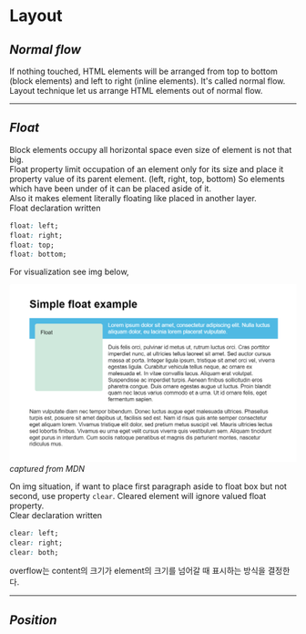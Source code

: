 # **Layout**
## *Normal flow*
If nothing touched, HTML elements will be arranged from top to bottom (block elements) and left to right (inline elements). It's called normal flow.   
Layout technique let us arrange HTML elements out of normal flow. 

---
## *Float*
Block elements occupy all horizontal space even size of element is not that big.   
Float property limit occupation of an element only for its size and place it property value of its parent element. (left, right, top, bottom) So elements which have been under of it can be placed aside of it.   
Also it makes element literally floating like placed in another layer.   
Float declaration written
```CSS
float: left;
float: right;
float: top;
float: bottom;
```
For visualization see img below, 

![](img.png)
*captured from MDN*

On img situation, if want to place first paragraph aside to float box but not second, use property ```clear```. Cleared element will ignore valued float property.   
Clear declaration written
```CSS
clear: left;
clear: right;
clear: both;
```
overflow는 content의 크기가 element의 크기를 넘어갈 때 표시하는 방식을 결정한다.

---
## *Position*
